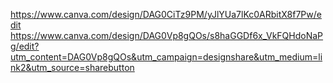 https://www.canva.com/design/DAG0CiTz9PM/yJlYUa7lKc0ARbitX8f7Pw/edit
https://www.canva.com/design/DAG0Vp8gQOs/s8haGGDf6x_VkFQHdoNaPg/edit?utm_content=DAG0Vp8gQOs&utm_campaign=designshare&utm_medium=link2&utm_source=sharebutton
